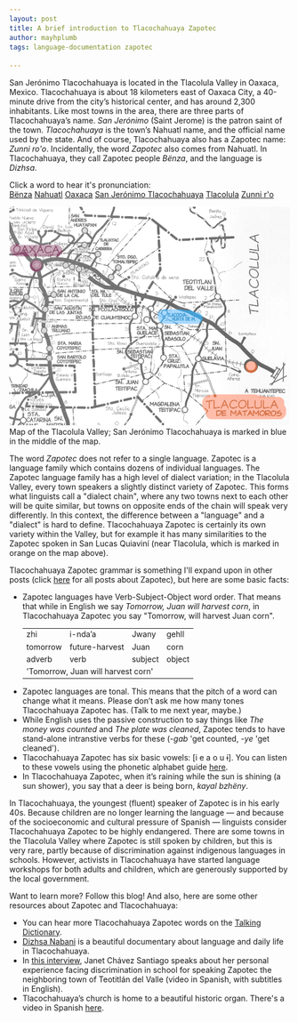 ```yaml
---
layout: post
title: A brief introduction to Tlacochahuaya Zapotec
author: mayhplumb
tags: language-documentation zapotec

---
```


San Jerónimo Tlacochahuaya is located in the Tlacolula Valley in Oaxaca, Mexico. Tlacochahuaya is about 18 kilometers east of Oaxaca City, a 40-minute drive from the city’s historical center, and has around 2,300 inhabitants.  Like most towns in the area, there are three parts of Tlacochahuaya’s name. <i>San Jerónimo</i> (Saint Jerome) is the patron saint of the town. <i>Tlacochahuaya</i> is the town’s Nahuatl name, and the official name used by the state.<a tabindex="0" class="footnote" data-toggle="popover" data-content="Nahuatl is the language of the Aztecs, and the Spanish colonizers adopted these names for many towns throughout Mexico, regardless of the indigenous group that lived there. In Nahuatl, <i>Tlacochahuaya</i> means 'wet place', referring to the lake that used to be here."></a> And of course, Tlacochahuaya also has a Zapotec name: <i>Zunni ro'o</i>.  Incidentally, the word <i>Zapotec</i> also comes from Nahuatl. In Tlacochahuaya, they call Zapotec people <i>Bënza</i>, and the language is <i>Dizhsa</i>.

<div class="text-center" style="padding-bottom: 1em;">Click a word to hear it's pronunciation:<br/>
	<a class="btn btn-primary btn-md mt-3" target="_blank" title="The entry for 'Bënza' on the Tlacochahuaya Talking Dictionary" href="http://talkingdictionary.swarthmore.edu/tlacochahuaya/?entry=3916">Bënza</a>
	<a class="btn btn-primary btn-md mt-3" target="_blank" title="A recording of the word 'Nahuatl' on Wikipedia" href="https://upload.wikimedia.org/wikipedia/commons/1/1e/Nawatl.ogg">Nahuatl</a>
	<a class="btn btn-primary btn-md mt-3" target="_blank" title="A recording of me saying 'Oaxaca' (in my very gringa accent)" href="/blog/files/intro-to-tlacochahuaya/oaxaca-pronunciation.mp3">Oaxaca</a>
	<a class="btn btn-primary btn-md mt-3" target="_blank" title="A recording of me saying 'San Jerónimo Tlacochahuaya' (in my very gringa accent)" href="/blog/files/intro-to-tlacochahuaya/tlacochahuaya-pronunciation.mp3">San Jerónimo Tlacochahuaya</a>
	<a class="btn btn-primary btn-md mt-3" target="_blank" title="A recording of me saying 'Tlacolula' (in my very gringa accent)" href="/blog/files/intro-to-tlacochahuaya/tlacolula-pronunciation.mp3">Tlacolula</a>
	<a class="btn btn-primary btn-md mt-3" target="_blank" title="The entry for 'Zunni ro'o' on the Tlacochahuaya Talking Dictionary" href="http://talkingdictionary.swarthmore.edu/tlacochahuaya/?entry=4092">Zunni r'o</a>
</div>

<div class="row">
    <div class="col col-md-7 center">
        <img alt="map of the Tlacolula Valley" class="img-fluid" src="/blog/img/intro-to-tlacochahuaya/tlacolula-valley.png"/>
        <div class="caption">Map of the Tlacolula Valley; San Jerónimo Tlacochahuaya is marked in blue in the middle of the map.<a tabindex="0" class="footnote" data-toggle="popover" data-content="This map is from a book called <i>Oaxaca: Distritos, Limites, Caminos, Municipios, y Localidades</i>, published by Angel García García y Asociados, S.C. It has maps of different parts of Oaxaca, as well as census data for all the towns. Last I tried, you could buy a copy at Priv. De Rayón No. 104, Centro, Oax. 68000. Or <a href='mailto:mayhplumb@utexas.edu'>email me</a> if you'd like a scan of something. :)"></a></div>
    </div>
</div>

The word <i>Zapotec</i> does not refer to a single language. Zapotec is a language family which contains dozens of individual languages.<a tabindex="0" class="footnote" data-toggle="popover" data-content="It’s similar in diversity to the Romance language family, which includes French, Spanish, Romanian, Italian, Catalan, Aragonese…"></a> The Zapotec language family has a high level of dialect variation; in the Tlacolula Valley, every town speakers a slightly distinct variety of Zapotec. This forms what linguists call a "dialect chain", where any two towns next to each other will be quite similar, but towns on opposite ends of the chain will speak very differently.<a tabindex="0" class="footnote" data-toggle="popover" data-content="I’d also like to note that Oaxaca has a high level of linguistic diversity in general. Zapotec is one of many language families in the region, including Mixe, Otomi, Chatino, Mixtec, Zoque, and Chinantec. And each of these families contains several individual languages. There are hundreds of indigenous languages spoken in the state of Oaxaca!"></a>  In this context, the difference between a "language" and a "dialect" is hard to define. Tlacochahuaya Zapotec is certainly its own variety within the Valley, but for example it has many similarities to the Zapotec spoken in San Lucas Quiaviní (near Tlacolula, which is marked in orange on the map above).

Tlacochahuaya Zapotec grammar is something I'll expand upon in other posts (click <a href="/blog/tag/zapotec/">here</a> for all posts about Zapotec), but here are some basic facts:
<ul>
    <li>Zapotec languages have Verb-Subject-Object word order. That means that while in English we say <i>Tomorrow, Juan will harvest corn</i>, in Tlacochahuaya Zapotec you say "Tomorrow, will harvest Juan corn".
        <table class="interlinear">
            <tr class="foreign"><td>zhi</td> <td>i-nda’a</td> <td>Jwany</td> <td>gehll</td></tr>
            <tr><td>tomorrow</td> <td>future-harvest</td> <td>Juan</td> <td>corn</td></tr>
            <tr class="parts-of-speech"><td>adverb</td> <td>verb</td> <td>subject</td> <td>object</td> </tr>
            <tr><td colspan="4">'Tomorrow, Juan will harvest corn'</td></tr>
        </table>
    </li>
    <li>Zapotec languages are tonal. This means that the pitch of a word can change what it means. Please don’t ask me how many tones Tlacochahuaya Zapotec has. (Talk to me next year, maybe.)</li>
    <li>While English uses the passive construction to say things like <i>The money was counted</i> and <i>The plate was cleaned</i>, Zapotec tends to have stand-alone intranstive verbs for these (<i>-gab</i> 'get counted, <i>-ye</i> 'get cleaned').</li>
    <li>Tlacochahuaya Zapotec has six basic vowels: [i e a o u ɨ]. You can listen to these vowels using the phonetic alphabet guide <a target="_blank" href="http://www.ipachart.com/">here</a>.<a tabindex="0" class="footnote" data-toggle="popover" data-content="The sixth vowel [ɨ] is most difficult for English speakers to reproduce. To make it, you can start by make the vowel [i] as in <i>beet</i>. Then make the vowel [u] as in <i>boot</i>. Try going back and forth between these two vowels. Notice that in [i] the front of your tongue is raised up, and your lips are spread in a smile, while in [u] the back of your tongue is raised, and your lips are rounded. To make [ɨ], you should stop about half way between [i] and [u] (with the mid section of your tongue raised) and with your lips spread, not rounded."></a></li>
    <li>In Tlacochahuaya Zapotec, when it’s raining while the sun is shining (a sun shower), you say that a deer is being born, <i>kayal bzhëny</i>.</li>
</ul>

In Tlacochahuaya, the youngest (fluent) speaker of Zapotec is in his early 40s. Because children are no longer learning the language — and because of the socioeconomic and cultural pressure of Spanish — linguists consider Tlacochahuaya Zapotec to be highly endangered. There are some towns in the Tlacolula Valley where Zapotec is still spoken by children, but this is very rare, partly because of discrimination against indigenous languages in schools. However, activists in Tlacochahuaya have started language workshops for both adults and children, which are generously supported by the local government.

Want to learn more? Follow this blog! And also, here are some other resources about Zapotec and Tlacochahuaya:
<ul>
    <li>You can hear more Tlacochahuaya Zapotec words on the <a target="_blank" href="http://talkingdictionary.swarthmore.edu/tlacochahuaya/">Talking Dictionary</a>.</li>
    <li><a target='_blank' title='Watch Dizhsa Nabani' href='https://doculabs.haverford.edu/dizhsanabani/watch/'>Dizhsa Nabani</a> is a beautiful documentary about language and daily life in Tlacochahuaya.</li>
    <li>In <a target="_blank" href="https://www.youtube.com/watch?v=bddESEmsZTc">this interview</a>, Janet Chávez Santiago speaks about her personal experience facing discrimination in school for speaking Zapotec the neighboring town of Teotitlán del Valle (video in Spanish, with subtitles in English).</li>
    <li>Tlacochahuaya’s church is home to a beautiful historic organ. There's a video in Spanish <a target="_blank" href="https://www.youtube.com/watch?v=DvNbr1w8HJM">here</a>.</li> 
</ul>

